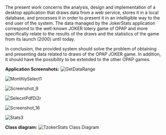 The present work concerns the analysis, design and implementation of a desktop application that 
draws data from a web service, stores it in a local database, and processes it in order 
to present it in an intelligible way to the end user of the system. The data managed by 
the JokerStats application correspond to the well-known JOKER lotery game of OPAP and more 
specifically relate to the results of the draws and the statistics of the game from its
launch (2000) until today.

In conclusion, the provided system should solve the problem of obtaining and presenting 
data related to draws of the OPAP JOKER game. 
In addition, it should have the possibility to be extended to the other OPAP games.

**Application Screenshots:**
![GetDataRange](https://user-images.githubusercontent.com/93736094/171047611-d5594c73-a14e-435d-ad45-b32237817af1.png)

![MonthlySelect1](https://user-images.githubusercontent.com/93736094/171047647-c481083b-5816-46f2-b7ad-e6bbee8bef46.png)

![Screenshot_9](https://user-images.githubusercontent.com/93736094/171047687-04bfc98e-60fa-48fa-8b5b-0caa047ac65d.png)

![SelecxtPdfDi2r](https://user-images.githubusercontent.com/93736094/171047749-a9773748-d6cf-4bd1-bba3-a29758a5bccc.png)

![Screenshot_16](https://user-images.githubusercontent.com/93736094/171047776-dbb2f507-a42e-48b7-ae08-8aa6fd0260f7.png)

![Stats3](https://user-images.githubusercontent.com/93736094/171047802-d00e279f-e2fe-4f8a-b6d9-b4ed861bb5ec.png)



**Class diagram:**
![TzokerStats Class Diagram](https://user-images.githubusercontent.com/93736094/171047432-141da46f-e0c9-4acd-a18a-7491fdfa97f6.png)





